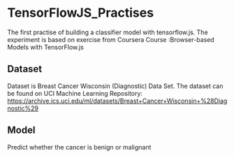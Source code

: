 # TensorFlowJS_Practises
The first practise of building a classifier model with tensorflow.js.
The experiment is based on exercise from Coursera Course :Browser-based Models with TensorFlow.js 

## Dataset
Dataset is Breast Cancer Wisconsin (Diagnostic) Data Set.
The dataset can be found on UCI Machine Learning Repository: https://archive.ics.uci.edu/ml/datasets/Breast+Cancer+Wisconsin+%28Diagnostic%29

## Model
Predict whether the cancer is benign or malignant
